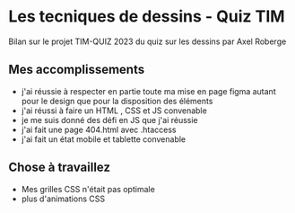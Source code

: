 # Les tecniques de dessins - Quiz TIM

Bilan sur le projet TIM-QUIZ 2023
du quiz sur les dessins par Axel Roberge

## Mes accomplissements

- j'ai réussie à respecter en partie toute ma mise en page figma autant pour le design que pour la disposition des éléments
- j'ai réussi à faire un HTML , CSS et JS convenable
- je me suis donné des défi en JS que j'ai réussie
- j'ai fait une page 404.html avec .htaccess
- j'ai fait un état mobile et tablette convenable


## Chose à travaillez

- Mes grilles CSS n'était pas optimale 
- plus d'animations CSS